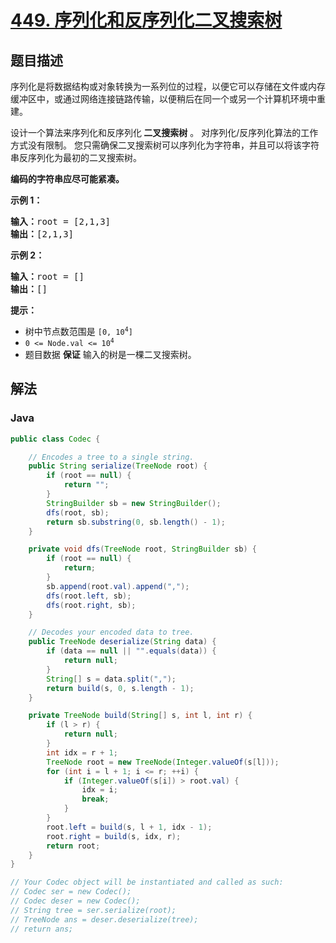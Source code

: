 # [449. 序列化和反序列化二叉搜索树](https://leetcode.cn/problems/serialize-and-deserialize-bst)

## 题目描述

<p>序列化是将数据结构或对象转换为一系列位的过程，以便它可以存储在文件或内存缓冲区中，或通过网络连接链路传输，以便稍后在同一个或另一个计算机环境中重建。</p>

<p>设计一个算法来序列化和反序列化<strong> 二叉搜索树</strong> 。 对序列化/反序列化算法的工作方式没有限制。 您只需确保二叉搜索树可以序列化为字符串，并且可以将该字符串反序列化为最初的二叉搜索树。</p>

<p><strong>编码的字符串应尽可能紧凑。</strong></p>

<p><strong>示例 1：</strong></p>

<pre>
<strong>输入：</strong>root = [2,1,3]
<strong>输出：</strong>[2,1,3]
</pre>

<p><strong>示例 2：</strong></p>

<pre>
<strong>输入：</strong>root = []
<strong>输出：</strong>[]
</pre>

<p><strong>提示：</strong></p>

<ul>
	<li>树中节点数范围是 <code>[0, 10<sup>4</sup>]</code></li>
	<li><code>0 &lt;= Node.val &lt;= 10<sup>4</sup></code></li>
	<li>题目数据 <strong>保证</strong> 输入的树是一棵二叉搜索树。</li>
</ul>

## 解法

### **Java**

```java
public class Codec {

    // Encodes a tree to a single string.
    public String serialize(TreeNode root) {
        if (root == null) {
            return "";
        }
        StringBuilder sb = new StringBuilder();
        dfs(root, sb);
        return sb.substring(0, sb.length() - 1);
    }

    private void dfs(TreeNode root, StringBuilder sb) {
        if (root == null) {
            return;
        }
        sb.append(root.val).append(",");
        dfs(root.left, sb);
        dfs(root.right, sb);
    }

    // Decodes your encoded data to tree.
    public TreeNode deserialize(String data) {
        if (data == null || "".equals(data)) {
            return null;
        }
        String[] s = data.split(",");
        return build(s, 0, s.length - 1);
    }

    private TreeNode build(String[] s, int l, int r) {
        if (l > r) {
            return null;
        }
        int idx = r + 1;
        TreeNode root = new TreeNode(Integer.valueOf(s[l]));
        for (int i = l + 1; i <= r; ++i) {
            if (Integer.valueOf(s[i]) > root.val) {
                idx = i;
                break;
            }
        }
        root.left = build(s, l + 1, idx - 1);
        root.right = build(s, idx, r);
        return root;
    }
}

// Your Codec object will be instantiated and called as such:
// Codec ser = new Codec();
// Codec deser = new Codec();
// String tree = ser.serialize(root);
// TreeNode ans = deser.deserialize(tree);
// return ans;
```
